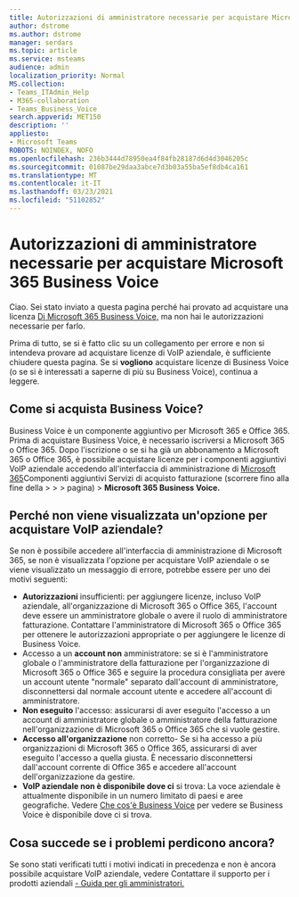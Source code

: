 ```yaml
---
title: Autorizzazioni di amministratore necessarie per acquistare Microsoft 365 Business Voice
author: dstrome
ms.author: dstrome
manager: serdars
ms.topic: article
ms.service: msteams
audience: admin
localization_priority: Normal
MS.collection:
- Teams_ITAdmin_Help
- M365-collaboration
- Teams_Business_Voice
search.appverid: MET150
description: ''
appliesto:
- Microsoft Teams
ROBOTS: NOINDEX, NOFO
ms.openlocfilehash: 236b3444d78950ea4f84fb28187d6d4d3046205c
ms.sourcegitcommit: 01087be29daa3abce7d3b03a55ba5ef8db4ca161
ms.translationtype: MT
ms.contentlocale: it-IT
ms.lasthandoff: 03/23/2021
ms.locfileid: "51102852"
---
```

# <a name="admin-permissions-needed-to-buy-microsoft-365-business-voice"></a>Autorizzazioni di amministratore necessarie per acquistare Microsoft 365 Business Voice

Ciao. Sei stato inviato a questa pagina perché hai provato ad acquistare una licenza [Di Microsoft 365 Business Voice,](../whats-business-voice.md) ma non hai le autorizzazioni necessarie per farlo.

Prima di tutto, se si è fatto clic su un collegamento per errore e non si intendeva provare ad acquistare licenze di VoIP aziendale, è sufficiente chiudere questa pagina. Se si **vogliono** acquistare licenze di Business Voice (o se si è interessati a saperne di più su Business Voice), continua a leggere.

## <a name="how-can-i-buy-business-voice"></a>Come si acquista Business Voice?

Business Voice è un componente aggiuntivo per Microsoft 365 e Office 365. Prima di acquistare Business Voice, è necessario iscriversi a Microsoft 365 o Office 365. Dopo l'iscrizione o se si ha già un abbonamento a Microsoft 365 o Office 365, è possibile acquistare licenze per i componenti aggiuntivi VoIP aziendale accedendo all'interfaccia di amministrazione di [Microsoft 365](https://admin.microsoft.com)Componenti aggiuntivi Servizi di acquisto fatturazione (scorrere fino alla fine della  >    >    >   pagina) > **Microsoft 365 Business Voice.**

## <a name="why-dont-i-see-an-option-to-buy-business-voice"></a>Perché non viene visualizzata un'opzione per acquistare VoIP aziendale?

Se non è possibile accedere all'interfaccia di amministrazione di Microsoft 365, se non è visualizzata l'opzione per acquistare VoIP aziendale o se viene visualizzato un messaggio di errore, potrebbe essere per uno dei motivi seguenti:

- **Autorizzazioni** insufficienti: per aggiungere licenze, incluso VoIP aziendale, all'organizzazione di Microsoft 365 o Office 365, l'account deve essere un amministratore globale o avere il ruolo di amministratore fatturazione. Contattare l'amministratore di Microsoft 365 o Office 365 per ottenere le autorizzazioni appropriate o per aggiungere le licenze di Business Voice.
- Accesso a un **account non** amministratore: se si è l'amministratore globale o l'amministratore della fatturazione per l'organizzazione di Microsoft 365 o Office 365 e seguire la procedura consigliata per avere un account utente "normale" separato dall'account di amministratore, disconnettersi dal normale account utente e accedere all'account di amministratore.
- **Non eseguito** l'accesso: assicurarsi di aver eseguito l'accesso a un account di amministratore globale o amministratore della fatturazione nell'organizzazione di Microsoft 365 o Office 365 che si vuole gestire.
- **Accesso all'organizzazione** non corretto- Se si ha accesso a più organizzazioni di Microsoft 365 o Office 365, assicurarsi di aver eseguito l'accesso a quella giusta. È necessario disconnettersi dall'account corrente di Office 365 e accedere all'account dell'organizzazione da gestire.
- **VoIP aziendale non è disponibile dove ci** si trova: La voce aziendale è attualmente disponibile in un numero limitato di paesi e aree geografiche. Vedere [Che cos'è Business Voice](../whats-business-voice.md) per vedere se Business Voice è disponibile dove ci si trova.

## <a name="what-if-im-still-having-trouble"></a>Cosa succede se i problemi perdicono ancora?

Se sono stati verificati tutti i motivi indicati in precedenza e non è ancora possibile acquistare VoIP aziendale, vedere Contattare il supporto per i prodotti aziendali [- Guida per gli amministratori.](/microsoft-365/admin/contact-support-for-business-products)